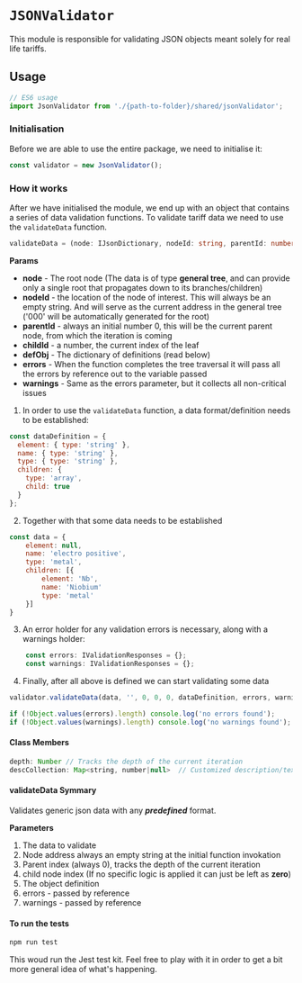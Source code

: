 # `JSONValidator`
This module is responsible for validating JSON objects meant solely for real life tariffs.
## Usage
``` js
// ES6 usage
import JsonValidator from './{path-to-folder}/shared/jsonValidator';
```
### Initialisation

Before we are able to use the entire package, we need to initialise it:
``` js
const validator = new JsonValidator();
```

### How it works
After we have initialised the module, we end up with an object that contains a series of
data validation functions. To validate tariff data we need to use the `validateData` function.

``` ts
validateData = (node: IJsonDictionary, nodeId: string, parentId: number, childId: number, defObj: IJsonAnalysisDef, errors: IValidationResponses, warnings: IValidationResponses): void
```

**Params**
- **node** - The root node (The data is of type **general tree**, and can provide only a single root that propagates down to its branches/children)
- **nodeId** - the location of the node of interest. This  will always be an empty string. And will serve as the current address in the general tree ('000' will be automatically generated for the root)
- **parentId** - always an initial number 0, this will be the current parent node, from which the iteration is coming
- **childId** - a number, the current index of the leaf
- **defObj** - The dictionary of definitions (read below)
- **errors** - When the function completes the tree traversal it will pass all the errors by reference out to the variable passed
- **warnings** - Same as the errors parameter, but it collects all non-critical issues

1. In order to use the `validateData` function, a data format/definition needs to be established:
``` js
const dataDefinition = {
  element: { type: 'string' },
  name: { type: 'string' },
  type: { type: 'string' },
  children: {
    type: 'array',
    child: true
  }
};
```

2. Together with that some data needs to be established
``` js
const data = {
    element: null,
    name: 'electro positive',
    type: 'metal',
    children: [{
        element: 'Nb',
        name: 'Niobium'
        type: 'metal'
    }]
}
```

3. An error holder for any validation errors is necessary, along with a warnings holder:
``` js
    const errors: IValidationResponses = {};
    const warnings: IValidationResponses = {};
```

4. Finally, after all above is defined we can start validating some data

``` js
validator.validateData(data, '', 0, 0, 0, dataDefinition, errors, warnings);

if (!Object.values(errors).length) console.log('no errors found');
if (!Object.values(warnings).length) console.log('no warnings found');
```
#### Class Members
```js
depth: Number // Tracks the depth of the current iteration
descCollection: Map<string, number|null>  // Customized description/text collector, to  please the needs of the task it was made for. (not related to the general means of the component)
```
#### validateData Symmary
Validates generic json data with any ***predefined*** format.

**Parameters**
1. The data to validate
2. Node  address always an empty string at the initial function invokation
3.  Parent index (always 0), tracks the depth of the current iteration
4. child node index (If no specific logic is applied it can just be left as **zero**)
5. The object definition
6. errors - passed by reference
7. warnings - passed by reference


#### To run the tests
```js
npm run test
```
This woud run the Jest test kit. Feel free to play with it in order to get a bit more general idea of what's happening.